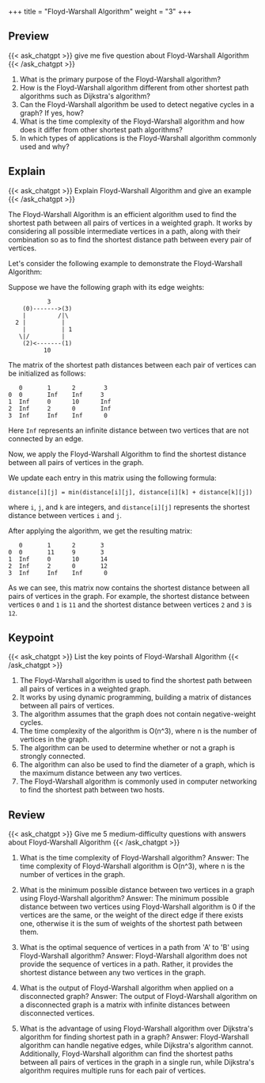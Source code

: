 +++
title = "Floyd-Warshall Algorithm"
weight = "3"
+++
## Preview
{{< ask_chatgpt >}}
give me five question about Floyd-Warshall Algorithm
{{< /ask_chatgpt >}}



1. What is the primary purpose of the Floyd-Warshall algorithm?
2. How is the Floyd-Warshall algorithm different from other shortest path algorithms such as Dijkstra's algorithm?
3. Can the Floyd-Warshall algorithm be used to detect negative cycles in a graph? If yes, how?
4. What is the time complexity of the Floyd-Warshall algorithm and how does it differ from other shortest path algorithms?
5. In which types of applications is the Floyd-Warshall algorithm commonly used and why?   

## Explain
{{< ask_chatgpt >}}
Explain Floyd-Warshall Algorithm and give an example
{{< /ask_chatgpt >}}



The Floyd-Warshall Algorithm is an efficient algorithm used to find the shortest path between all pairs of vertices in a weighted graph. It works by considering all possible intermediate vertices in a path, along with their combination so as to find the shortest distance path between every pair of vertices.

Let's consider the following example to demonstrate the Floyd-Warshall Algorithm:

Suppose we have the following graph with its edge weights:

```
           3 
    (0)------->(3) 
    |         /|\ 
  2 |          | 
    |          | 1 
   \|/         | 
    (2)<-------(1) 
          10
```

The matrix of the shortest path distances between each pair of vertices can be initialized as follows:

```
   0       1      2        3
0  0       Inf    Inf     3
1  Inf     0      10      Inf
2  Inf     2      0       Inf
3  Inf     Inf    Inf      0
```

Here `Inf` represents an infinite distance between two vertices that are not connected by an edge.

Now, we apply the Floyd-Warshall Algorithm to find the shortest distance between all pairs of vertices in the graph.

We update each entry in this matrix using the following formula:

```
distance[i][j] = min(distance[i][j], distance[i][k] + distance[k][j])
```

where `i`, `j`, and `k` are integers, and `distance[i][j]` represents the shortest distance between vertices `i` and `j`.

After applying the algorithm, we get the resulting matrix:

```
   0       1      2       3 
0  0       11     9       3 
1  Inf     0      10      14 
2  Inf     2      0       12 
3  Inf     Inf    Inf      0
```

As we can see, this matrix now contains the shortest distance between all pairs of vertices in the graph. For example, the shortest distance between vertices `0` and `1` is `11` and the shortest distance between vertices `2` and `3` is `12`.   

## Keypoint
{{< ask_chatgpt >}}
List the key points of Floyd-Warshall Algorithm
{{< /ask_chatgpt >}}



1. The Floyd-Warshall algorithm is used to find the shortest path between all pairs of vertices in a weighted graph.
2. It works by using dynamic programming, building a matrix of distances between all pairs of vertices.
3. The algorithm assumes that the graph does not contain negative-weight cycles.
4. The time complexity of the algorithm is O(n^3), where n is the number of vertices in the graph.
5. The algorithm can be used to determine whether or not a graph is strongly connected.
6. The algorithm can also be used to find the diameter of a graph, which is the maximum distance between any two vertices.
7. The Floyd-Warshall algorithm is commonly used in computer networking to find the shortest path between two hosts.   

## Review
{{< ask_chatgpt >}}
Give me 5 medium-difficulty questions with answers about Floyd-Warshall Algorithm
{{< /ask_chatgpt >}}



1. What is the time complexity of Floyd-Warshall algorithm?
Answer: The time complexity of Floyd-Warshall algorithm is O(n^3), where n is the number of vertices in the graph.

2. What is the minimum possible distance between two vertices in a graph using Floyd-Warshall algorithm?
Answer: The minimum possible distance between two vertices using Floyd-Warshall algorithm is 0 if the vertices are the same, or the weight of the direct edge if there exists one, otherwise it is the sum of weights of the shortest path between them.

3. What is the optimal sequence of vertices in a path from 'A' to 'B' using Floyd-Warshall algorithm?
Answer: Floyd-Warshall algorithm does not provide the sequence of vertices in a path. Rather, it provides the shortest distance between any two vertices in the graph.

4. What is the output of Floyd-Warshall algorithm when applied on a disconnected graph?
Answer: The output of Floyd-Warshall algorithm on a disconnected graph is a matrix with infinite distances between disconnected vertices.

5. What is the advantage of using Floyd-Warshall algorithm over Dijkstra's algorithm for finding shortest path in a graph?
Answer: Floyd-Warshall algorithm can handle negative edges, while Dijkstra's algorithm cannot. Additionally, Floyd-Warshall algorithm can find the shortest paths between all pairs of vertices in the graph in a single run, while Dijkstra's algorithm requires multiple runs for each pair of vertices.   

